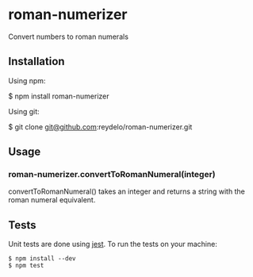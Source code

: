 # roman-numerizer #
Convert numbers to roman numerals

## Installation ##
Using npm:

  $ npm install roman-numerizer
    
Using git:

  $ git clone git@github.com:reydelo/roman-numerizer.git

## Usage ##

### roman-numerizer.convertToRomanNumeral(integer) ###
convertToRomanNumeral() takes an integer and returns a string with the roman numeral equivalent.

## Tests ##
Unit tests are done using [jest](https://jestjs.io/). To run the tests on your machine:

    $ npm install --dev
    $ npm test
